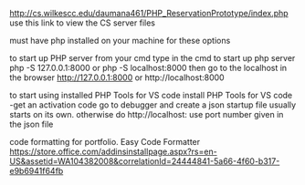 http://cs.wilkescc.edu/daumana461/PHP_ReservationPrototype/index.php
use this link to view the CS server files

must have php installed on your machine for these options

to start up PHP server from your cmd
type in the cmd to start up php server
php -S 127.0.0.1:8000 or php -S localhost:8000
then go to the localhost in the browser
http://127.0.0.1:8000 or http://localhost:8000

to start using installed PHP Tools for VS code
install PHP Tools for VS code
-get an activation code
go to debugger and create a json startup file
usually starts on its own. otherwise do http://localhost:<portnumber> use port number given in the json file

code formatting for portfolio. Easy Code Formatter
https://store.office.com/addinsinstallpage.aspx?rs=en-US&assetid=WA104382008&correlationId=24444841-5a66-4f60-b317-e9b6941f64fb
